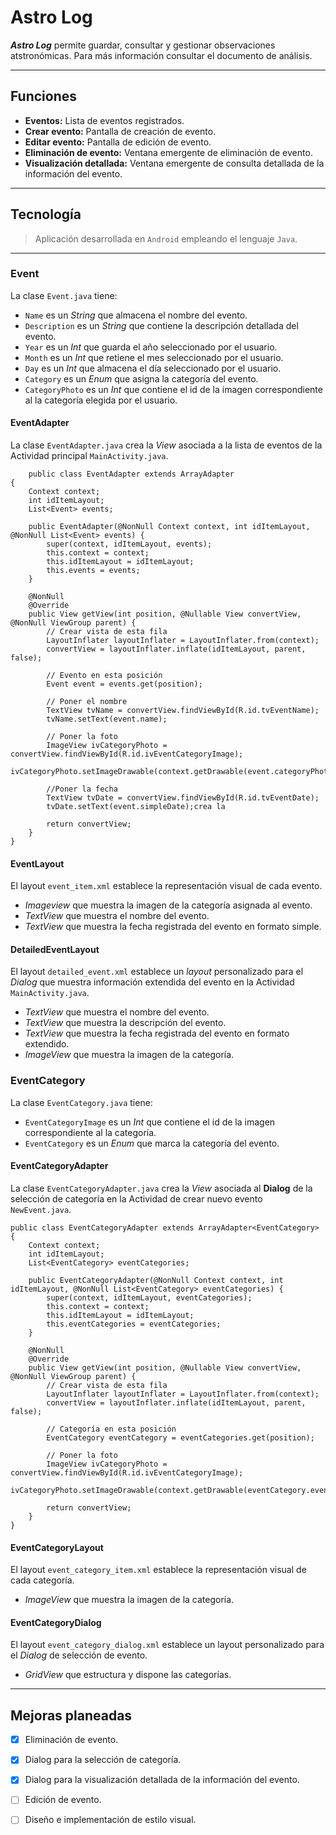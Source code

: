 # Astro Log

***Astro Log*** permite guardar, consultar y gestionar observaciones atstronómicas. Para más información consultar el documento de análisis.

---

## Funciones
- **Eventos:** Lista de eventos registrados.
- **Crear evento:** Pantalla de creación de evento.
- **Editar evento:** Pantalla de edición de evento.
- **Eliminación de evento:** Ventana emergente de eliminación de evento.
- **Visualización detallada:** Ventana emergente de consulta detallada de la información del evento.

---

## Tecnología
>Aplicación desarrollada en `Android` empleando el lenguaje `Java`.

---

### Event
La clase `Event.java` tiene:

- `Name` es un *String* que almacena el nombre del evento.
- `Description` es un *String* que contiene la descripción detallada del evento.
- `Year` es un *Int* que guarda el año seleccionado por el usuario.
- `Month` es un *Int* que retiene el mes seleccionado por el usuario.
- `Day` es un *Int* que almacena el día seleccionado por el usuario.
- `Category` es un *Enum* que asigna la categoría del evento.
- `CategoryPhoto` es un *Int* que contiene el id de la imagen correspondiente al la categoría elegida por el usuario.

#### EventAdapter
La clase `EventAdapter.java` crea la *View* asociada a la lista de eventos de la Actividad principal `MainActivity.java`.

```
    public class EventAdapter extends ArrayAdapter
{
    Context context;
    int idItemLayout;
    List<Event> events;

    public EventAdapter(@NonNull Context context, int idItemLayout, @NonNull List<Event> events) {
        super(context, idItemLayout, events);
        this.context = context;
        this.idItemLayout = idItemLayout;
        this.events = events;
    }

    @NonNull
    @Override
    public View getView(int position, @Nullable View convertView, @NonNull ViewGroup parent) {
        // Crear vista de esta fila
        LayoutInflater layoutInflater = LayoutInflater.from(context);
        convertView = layoutInflater.inflate(idItemLayout, parent, false);

        // Evento en esta posición
        Event event = events.get(position);

        // Poner el nombre
        TextView tvName = convertView.findViewById(R.id.tvEventName);
        tvName.setText(event.name);

        // Poner la foto
        ImageView ivCategoryPhoto = convertView.findViewById(R.id.ivEventCategoryImage);
        ivCategoryPhoto.setImageDrawable(context.getDrawable(event.categoryPhoto));

        //Poner la fecha
        TextView tvDate = convertView.findViewById(R.id.tvEventDate);
        tvDate.setText(event.simpleDate);crea la 

        return convertView;
    }
}
```

#### EventLayout
El layout `event_item.xml` establece la representación visual de cada evento.

- *Imageview* que muestra la imagen de la categoría asignada al evento.
- *TextView* que muestra el nombre del evento.
- *TextView* que muestra la fecha registrada del evento en formato simple.

#### DetailedEventLayout
El layout `detailed_event.xml` establece un *layout* personalizado para el *Dialog* que muestra información extendida del evento en la Actividad `MainActivity.java`.

- *TextView* que muestra el nombre del evento.
- *TextView* que muestra la descripción del evento.
- *TextView* que muestra la fecha registrada del evento en formato extendido.
- *ImageView* que muestra la imagen de la categoría.

### EventCategory
La clase `EventCategory.java` tiene:

- `EventCategoryImage` es un *Int* que contiene el id de la imagen correspondiente al la categoría.
- `EventCategory` es un *Enum* que marca la categoría del evento.

#### EventCategoryAdapter
La clase `EventCategoryAdapter.java` crea la *View* asociada al **Dialog** de la selección de categoría en la Actividad de crear nuevo evento `NewEvent.java`.

```
public class EventCategoryAdapter extends ArrayAdapter<EventCategory> {
    Context context;
    int idItemLayout;
    List<EventCategory> eventCategories;

    public EventCategoryAdapter(@NonNull Context context, int idItemLayout, @NonNull List<EventCategory> eventCategories) {
        super(context, idItemLayout, eventCategories);
        this.context = context;
        this.idItemLayout = idItemLayout;
        this.eventCategories = eventCategories;
    }

    @NonNull
    @Override
    public View getView(int position, @Nullable View convertView, @NonNull ViewGroup parent) {
        // Crear vista de esta fila
        LayoutInflater layoutInflater = LayoutInflater.from(context);
        convertView = layoutInflater.inflate(idItemLayout, parent, false);

        // Categoría en esta posición
        EventCategory eventCategory = eventCategories.get(position);

        // Poner la foto
        ImageView ivCategoryPhoto = convertView.findViewById(R.id.ivEventCategoryImage);
        ivCategoryPhoto.setImageDrawable(context.getDrawable(eventCategory.eventCategoryImage));

        return convertView;
    }
}
```

#### EventCategoryLayout
El layout `event_category_item.xml` establece la representación visual de cada categoría.

- *ImageView* que muestra la imagen de la categoría.

#### EventCategoryDialog
El layout `event_category_dialog.xml` establece un layout personalizado para el *Dialog* de selección de evento.

- *GridView* que estructura y dispone las categorías.

---

## Mejoras planeadas
- [x] Eliminación de evento.
- [x] Dialog para la selección de categoría.
- [x] Dialog para la visualización detallada de la información del evento.
- [ ] Edición de evento.
- [ ] Diseño e implementación de estilo visual.

